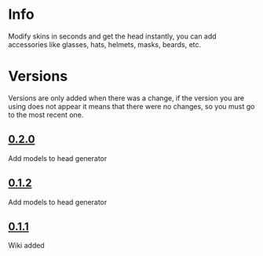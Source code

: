 # Info

Modify skins in seconds and get the head instantly, you can add accessories like glasses, hats, helmets, masks, beards, etc.

# Versions
Versions are only added when there was a change, if the version you are using does not appear it means that there were no changes, so you must go to the most recent one.

## [0.2.0](./0.2.0_head_generator.md)
Add models to head generator

## [0.1.2](./0.1.2_head_generator.md)
Add models to head generator

## [0.1.1](./0.1.1_head_generator.md)
Wiki added
